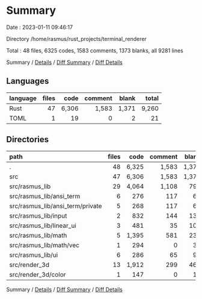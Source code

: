 # Summary

Date : 2023-01-11 09:46:17

Directory /home/rasmus/rust_projects/terminal_renderer

Total : 48 files,  6325 codes, 1583 comments, 1373 blanks, all 9281 lines

Summary / [Details](details.md) / [Diff Summary](diff.md) / [Diff Details](diff-details.md)

## Languages
| language | files | code | comment | blank | total |
| :--- | ---: | ---: | ---: | ---: | ---: |
| Rust | 47 | 6,306 | 1,583 | 1,371 | 9,260 |
| TOML | 1 | 19 | 0 | 2 | 21 |

## Directories
| path | files | code | comment | blank | total |
| :--- | ---: | ---: | ---: | ---: | ---: |
| . | 48 | 6,325 | 1,583 | 1,373 | 9,281 |
| src | 47 | 6,306 | 1,583 | 1,371 | 9,260 |
| src/rasmus_lib | 29 | 4,064 | 1,108 | 794 | 5,966 |
| src/rasmus_lib/ansi_term | 6 | 276 | 117 | 63 | 456 |
| src/rasmus_lib/ansi_term/private | 5 | 268 | 117 | 60 | 445 |
| src/rasmus_lib/input | 2 | 832 | 144 | 138 | 1,114 |
| src/rasmus_lib/linear_ui | 3 | 481 | 35 | 102 | 618 |
| src/rasmus_lib/math | 5 | 1,395 | 581 | 238 | 2,214 |
| src/rasmus_lib/math/vec | 1 | 294 | 0 | 36 | 330 |
| src/rasmus_lib/ui | 6 | 286 | 65 | 90 | 441 |
| src/render_3d | 13 | 1,912 | 299 | 469 | 2,680 |
| src/render_3d/color | 1 | 147 | 0 | 15 | 162 |

Summary / [Details](details.md) / [Diff Summary](diff.md) / [Diff Details](diff-details.md)